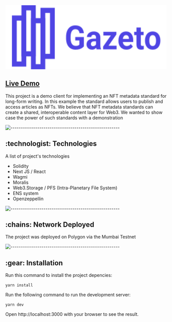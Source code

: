 

<img src="public/gazeto.svg" alt="gazeto logo" height="200px" width="100%">
<h2><a target="_blank" href="https://gazetodapp.vercel.app/">Live Demo</a> </h2>

<p>
This project is a demo client for implementing an NFT metadata standard for long-form writing. In this example the standard allows users to publish and access articles as NFTs. We believe that NFT metadata standards can create a shared, interoperable content layer for Web3. We wanted to show case the power of such standards with a demonstration
</p>

![-----------------------------------------------------](https://raw.githubusercontent.com/andreasbm/readme/master/assets/lines/aqua.png)

<!-- Technologies -->
<h2 id="credits"> :technologist:  Technologies</h2>
<p>A list of project's technologies</p>

<ul>

<li>
Solidity
</li>

<li>
Next JS / React
</li>

<li>
Wagmi
</li>

<li>
Moralis
</li>

<li>
Web3.Storage / PFS (Intra-Planetary File System)
</li>

<li>
ENS system
</li>

<li>
Openzeppellin
</li>
</ul>


![-----------------------------------------------------](https://raw.githubusercontent.com/andreasbm/readme/master/assets/lines/aqua.png)

<h2 id="credits"> :chains: Network Deployed</h2>
<p>The project was deployed on Polygon via the Mumbai Testnet</p>


![-----------------------------------------------------](https://raw.githubusercontent.com/andreasbm/readme/master/assets/lines/aqua.png)

<h2 id="credits"> :gear: Installation</h2>
Run this command to install the project depencies:

```
yarn install
```

Run the following command to run the development server:
```
yarn dev
```
Open http://localhost:3000 with your browser to see the result.
